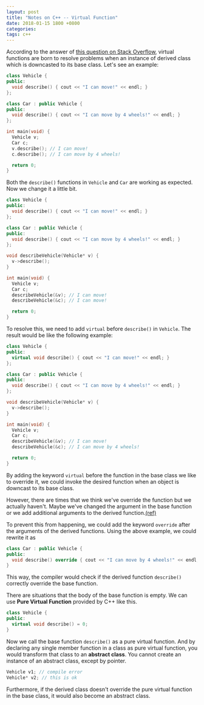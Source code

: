 ```yaml
---
layout: post
title: "Notes on C++ -- Virtual Function"
date: 2018-01-15 1800 +0800
categories:
tags: c++
---
```


According to the answer of [this question on Stack Overflow](https://stackoverflow.com/questions/2391679/why-do-we-need-virtual-functions-in-c), virtual functions are born to resolve problems when an instance of derived class which is downcasted to its base class. Let's see an example:

``` c++
class Vehicle {
public:
  void describe() { cout << "I can move!" << endl; }
};

class Car : public Vehicle {
public:
  void describe() { cout << "I can move by 4 wheels!" << endl; }
};

int main(void) {
  Vehicle v;
  Car c;
  v.describe(); // I can move!
  c.describe(); // I can move by 4 wheels!

  return 0;
}
```

Both the ```describe()``` functions in ```Vehicle``` and ```Car``` are working as expected. Now we change it a little bit.

``` c++
class Vehicle {
public:
  void describe() { cout << "I can move!" << endl; }
};

class Car : public Vehicle {
public:
  void describe() { cout << "I can move by 4 wheels!" << endl; }
};

void describeVehicle(Vehicle* v) {
  v->describe();
}

int main(void) {
  Vehicle v;
  Car c;
  describeVehicle(&v); // I can move!
  describeVehicle(&c); // I can move!

  return 0;
}
```

To resolve this, we need to add ```virtual``` before ```describe()``` in ```Vehicle```. The result would be like the following example:


``` c++
class Vehicle {
public:
  virtual void describe() { cout << "I can move!" << endl; }
};

class Car : public Vehicle {
public:
  void describe() { cout << "I can move by 4 wheels!" << endl; }
};

void describeVehicle(Vehicle* v) {
  v->describe();
}

int main(void) {
  Vehicle v;
  Car c;
  describeVehicle(&v); // I can move!
  describeVehicle(&c); // I can move by 4 wheels!

  return 0;
}
```

By adding the keyword ```virtual``` before the function in the base class we like to override it, we could invoke the desired function when an object is downcast to its base class.

However, there are times that we think we've override the function but we actually haven't. Maybe we've changed the argument in the base function or we add additional arguments to the derived function.[(ref)](https://stackoverflow.com/questions/39932391/virtual-override-or-both-c)

To prevent this from happening, we could add the keyword ```override``` after the arguments of the derived functions. Using the above example, we could rewrite it as
``` c++
class Car : public Vehicle {
public:
  void describe() override { cout << "I can move by 4 wheels!" << endl; }
}
```

This way, the compiler would check if the derived function ```describe()``` correctly override the base function.

There are situations that the body of the base function is empty. We can use **Pure Virtual Function** provided by C++ like this.
``` c++
class Vehicle {
public:
  virtual void describe() = 0;
}
```

Now we call the base function ```describe()``` as a pure virtual function. And by declaring any single member function in a class as pure virtual function, you would transform that class to an **abstract class**. You cannot create an instance of an abstract class, except by pointer.
``` c++
Vehicle v1; // compile error
Vehicle* v2; // this is ok
```

Furthermore, if the derived class doesn't override the pure virtual function in the base class, it would also become an abstract class.

